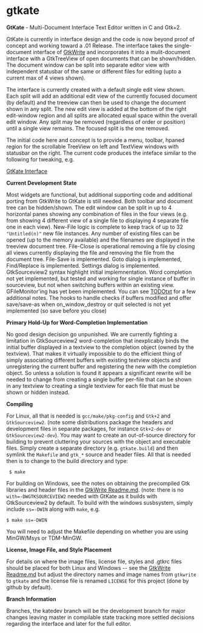 # gtkate
**GtKate** - Multi-Document Interface Text Editor written in C and Gtk+2.

GtKate is currently in interface design and the code is now beyond proof of concept and working toward a .01 Release. The interface takes the single-document interface of [GtkWrite](https://github.com/drankinatty/gtkwrite) and incorporates it into a mulit-document interface with a GtkTreeView of open documents that can be shown/hidden. The document window can be split into separate editor view with independent statusbar of the same or different files for editing (upto a current max of 4 views shown).

The interface is currently created with a default single edit view shown. Each split will add an additional edit view of the currently focused document (by default) and the treeview can then be used to change the document shown in any split. The new edit view is added at the bottom of the right edit-window region and all splits are allocated equal space within the overall edit window. Any split may be removed (regardless of order or position) until a single view remains. The focused split is the one removed.

The initial code here and concept is to provide a menu, toolbar, hpaned region for the scrollable TreeView on left and TextView windows with statusbar on the right. The current code produces the inteface similar to the following for tweaking, e.g.


[GtKate Interface](http://paste.opensuse.org/52951577)

**Current Development State**

Most widgets are functional, but additional supporting code and additional porting from GtkWrite to GtKate is still needed. Both toolbar and document tree can be hidden/shown. The edit window can be split in up to 4 horizontal panes showing any combination of files in the four views (e.g. from showing 4 different view of a single file to displaying 4 separate file one in each view). New-File logic is complete to keep track of up to 32 `"Untitled(n)"` new file instances. Any number of existing files can be opened (up to the memory available) and the filenames are displayed in the treeview document tree. File-Close is operational removing a file by closing all views currently displaying the file and removing the file from the document tree. File-Save is implemented. Goto dialog is implemented, Find/Replace is implemented. Settings dialog is implemented. GtkSourceview2 syntax highlight initial implemnentation. Word completion not yet implemented, but tested and working for single instance of buffer in sourceview, but not when switching buffers within an existing view. GFileMonitor'ing has yet been implemented. You can see [TODOtxt](TODO.txt) for a few additional notes. The hooks to handle checks if buffers modified and offer save/save-as when on_window_destroy or quit selected is not yet implemented (so save before you close)

**Primary Hold-Up for Word-Completion Implementation**

No good design decision go unpunished. We are currently fighting a limitation in GtkSourceview2 word-completion that inexplicably binds the initial buffer displayed in a textview to the completion object (owned by the textview). That makes it virtually impossible to do the efficient thing of simply associating different buffers with existing textview objects and unregistering the current buffer and registering the new with the completion object. So unless a solution is found it appears a significant rewrite will be needed to change from creating a single buffer per-file that can be shown in any textview to creating a single textview for each file that must be shown or hidden instead.

**Compiling**

For Linux, all that is needed is `gcc/make/pkg-config` and `Gtk+2` and `GtkSourceview2`. (note some distributions package the headers and development files in separate packages, for instance `Gtk+2-dev` or `GtkSourceview2-dev`). You may want to create an out-of-source directory for building to prevent cluttering your sources with the object and executable files. Simply create a separate directory (e.g. `gtkate.build`) and then symlink the `Makefile` and `gtk_*` source and header files. All that is needed then is to change to the build directory and type:

     $ make

For building on Windows, see the notes on obtaining the precompiled Gtk libraries and header files in the [GtkWrite Readme.md](https://github.com/drankinatty/gtkwrite). (note: there is no `with=-DWGTKSOURCEVIEW2` needed with GtKate as it builds with GtkSourceview2 by default. To build with the windows susbsystem, simply include `ss=-DWIN` along with `make`, e.g.

    $ make ss=-DWIN

You will need to adjust the Makefile depending on whether you are using MinGW/Msys or TDM-MinGW.

**License, Image File, and Style Placement**

For details on where the image files, license file, styles and .gtkrc files should be placed for both Linux and Windows -- see the [GtkWrite Readme.md](https://github.com/drankinatty/gtkwrite) but adjust the directory names and image names from `gtkwrite` to `gtkate` and the license file is renamed `LICENSE` for this project (done by github by default).

**Branch Information**

Branches, the katedev branch will be the development branch for major changes leaving master in compilable state tracking more settled decisions regarding the interface and later for the full editor.